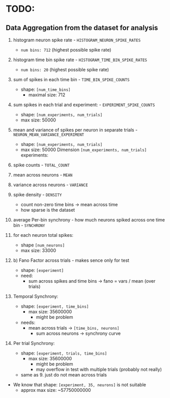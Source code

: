 # TODO:

## Data Aggregation from the dataset for analysis
1. histogram neuron spike rate - `HISTOGRAM_NEURON_SPIKE_RATES`
    - `num bins: 712` (highest possible spike rate)
2. histogram time bin spike rate - `HISTOGRAM_TIME_BIN_SPIKE_RATES`
    - `num bins: 20` (highest possible spike rate)
3. sum of spikes in each time bin - `TIME_BIN_SPIKE_COUNTS`
    - shape:    `[num_time_bins]`
        - maximal size: 712

4. sum spikes in each trial and experiment: - `EXPERIMENT_SPIKE_COUNTS`
    - shape:    `[num_experiments, num_trials]`
    - max size: 50000
5. mean and variance of spikes per neuron in separate trials - `NEURON_MEAN_VARIANCE_EXPERIMENT`
    - shape: `[num_experiments, num_trials]`
    - max size: 50000
Dimension `[num_experiments, num_trials]` experiments:
1. spike counts - `TOTAL_COUNT`
2. mean across neurons - `MEAN`
3. variance across neurons - `VARIANCE`
4. spike density - `DENSITY`
    - count non-zero time bins -> mean across time
    - how sparse is the dataset
5. average Per-bin synchrony - how much neurons spiked across one time bin - `SYNCHRONY`

6. for each neuron total spikes: 
    - shape `[num_neurons]`
    - max size: 33000


7. b) Fano Factor across trials - makes sence only for test
    - shape: `[experiment]`
    - need:
        - sum across spikes and time bins -> fano = vars / mean (over trials)


9. Temporal Synchrony:
    - shape: `[experiment, time_bins]`
        - max size: 35600000
            - might be problem
    - needs:
        - mean across trials -> `[time_bins, neurons]`
            - sum across neurons -> synchrony curve
10. Per trial Synchrony:
    - shape: `[experiment, trials, time_bins]`
        - max size: 35600000
            - might be problem
            - may overflow in test with multiple trials (probably not really)
    - same as 9. just do not mean across trials

- We know that shape: `[experiment, 35, neurons]` is not suitable
    - approx max size: ~57750000000